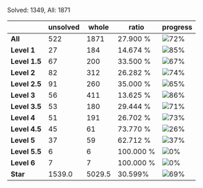 Solved: 1349, All: 1871

| |unsolved|whole|ratio|progress|
|----|----|----|----|----|
|**All**| 522 | 1871 | 27.900 %| ![72%](https://progress-bar.dev/72?title=All) |
|**Level 1**| 27 | 184 | 14.674 %| ![85%](https://progress-bar.dev/85?title=Level+1++)|
|**Level 1.5**| 67 | 200 | 33.500 %| ![67%](https://progress-bar.dev/67?title=Level+1.5)|
|**Level 2**| 82 | 312 | 26.282 %| ![74%](https://progress-bar.dev/74?title=Level+2++)|
|**Level 2.5**| 91 | 260 | 35.000 %| ![65%](https://progress-bar.dev/65?title=Level+2.5)|
|**Level 3**| 56 | 411 | 13.625 %| ![86%](https://progress-bar.dev/86?title=Level+3++)|
|**Level 3.5**| 53 | 180 | 29.444 %| ![71%](https://progress-bar.dev/71?title=Level+3.5)|
|**Level 4**| 51 | 191 | 26.702 %| ![73%](https://progress-bar.dev/73?title=Level+4++)|
|**Level 4.5**| 45 | 61 | 73.770 %| ![26%](https://progress-bar.dev/26?title=Level+4.5)|
|**Level 5**| 37 | 59 | 62.712 %| ![37%](https://progress-bar.dev/37?title=Level+5++)|
|**Level 5.5**| 6 | 6 | 100.000 %| ![0%](https://progress-bar.dev/0?title=Level+5.5)|
|**Level 6**| 7 | 7 | 100.000 %| ![0%](https://progress-bar.dev/0?title=Level+6++)|
|**Star**|1539.0 | 5029.5 |30.599%| ![69%](https://progress-bar.dev/69?title=Star) |
